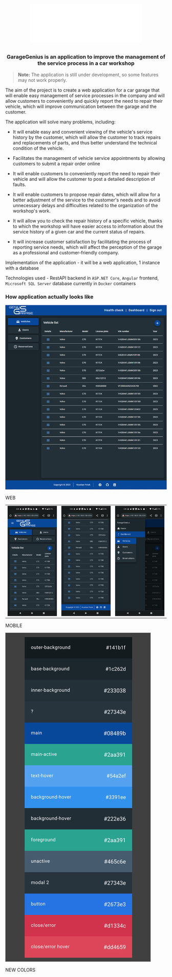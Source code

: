 <h1 align="center">
  <img src="./assets/logo/LOGO.svg" width="350"/>
  <p></p>
</h1>

<h3 align="center">
 GarageGenius is an application to improve the management of the service process in a car workshop
</h3>

> **Note:** The application is still under development, so some features may not work properly.

The aim of the project is to create a web application for a car garage that will enable easy management of service processes in the company and will allow customers to conveniently and quickly report the need to repair their vehicle, which will improve communication between the garage and the customer.

The application will solve many problems, including:

- It will enable easy and convenient viewing of the vehicle's service history by the customer, which will allow the customer to track repairs and replacements of parts, and thus better understand the technical condition of the vehicle.

- Facilitates the management of vehicle service appointments by allowing customers to submit a repair order online

- It will enable customers to conveniently report the need to repair their vehicle and will allow the customer to post a detailed description of faults.

- It will enable customers to propose repair dates, which will allow for a better adjustment of the service to the customer's needs and to avoid unnecessary delays and difficulties related to the organization of the workshop's work.

- It will allow you to check the repair history of a specific vehicle, thanks to which the workshop will have easier access to information about the service history of a given car and the current status of repairs.

- It will increase customer satisfaction by facilitating the process of reporting service needs, which will affect the perception of the garage as a professional and customer-friendly company.

Implementation of the application - it will be a web application, 1 instance with a database

Technologies used - RestAPI backend in `ASP.NET Core`, `Angular` frontend, `Microsoft SQL Server` database currently in `Docker` containers

### How application actually looks like

![web](./assets/screenshots/two-version/web-second-version.png)

WEB

| | | |
| :-------------------------:|:-------------------------:|:-------------------------: |
| ![](./assets/screenshots/two-version/mobile-second-version1.png)  |  ![](./assets/screenshots/two-version/mobile-second-version2.png) | ![](./assets/screenshots/two-version/mobile-second-version3.png) |

MOBILE

![colors](./assets/colors.svg)

NEW COLORS

<!-- | | | |
| :-------------------------:|:-------------------------:|:-------------------------: |
| ![](./assets/screens/1.png)  |  ![](./assets/screens/2.png) | ![](./assets/screens/3.png) | -->

<!-- 5. You can **launch microservices** as below urls: -->

<!-- - logo -->
<!-- - title -->
<!-- - description -->
<!-- - requirements -->
<!-- - usage -->
<!-- - architektura -->
<!-- - technologies (Build with) -->
<!-- - features -->
<!-- - TOC - table of contents
- folder structure ??
- app screenshots
- API (table of api endpoints - swagger) -->
